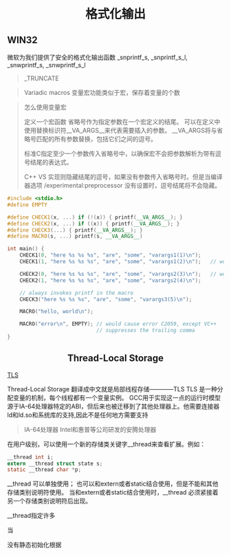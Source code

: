 <h1 align=center>格式化输出</h1>

## WIN32
微软为我们提供了安全的格式化输出函数
_snprintf_s, _snprintf_s_l, _snwprintf_s, _snwprintf_s_l

>
>_TRUNCATE

>Variadic macros
> 变量宏功能类似于宏，保存着变量的个数

> 怎么使用变量宏
>
> 定义一个宏函数
> 省略号作为指定参数在一个宏定义的结尾。
> 可以在定义中使用替换标识符__VA_ARGS__来代表需要插入的参数。
> __VA_ARGS将与省略号匹配的所有参数替换，包括它们之间的逗号。
>
> 标准C指定至少一个参数传入省略号中，以确保宏不会把参数解析为带有逗号结尾的表达式。
>
> C++ VS 实现则隐藏结尾的逗号，如果没有参数传入省略号时。但是当编译器选项 /experimental:preprocessor 没有设置时，逗号结尾将不会隐藏。

```C++
#include <stdio.h>
#define EMPTY

#define CHECK1(x, ...) if (!(x)) { printf(__VA_ARGS__); }
#define CHECK2(x, ...) if ((x)) { printf(__VA_ARGS__); }
#define CHECK3(...) { printf(__VA_ARGS__); }
#define MACRO(s, ...) printf(s, __VA_ARGS__)

int main() {
    CHECK1(0, "here %s %s %s", "are", "some", "varargs1(1)\n");
    CHECK1(1, "here %s %s %s", "are", "some", "varargs1(2)\n");   // won't print

    CHECK2(0, "here %s %s %s", "are", "some", "varargs2(3)\n");   // won't print
    CHECK2(1, "here %s %s %s", "are", "some", "varargs2(4)\n");

    // always invokes printf in the macro
    CHECK3("here %s %s %s", "are", "some", "varargs3(5)\n");

    MACRO("hello, world\n");

    MACRO("error\n", EMPTY); // would cause error C2059, except VC++
                             // suppresses the trailing comma
}
```
<h2 align=center>Thread-Local Storage</h2>

[TLS](https://gcc.gnu.org/onlinedocs/gcc-3.4.1/gcc/Thread-Local.html)

Thread-Local Storage 翻译成中文就是局部线程存储————TLS
TLS 是一种分配变量的机制，每个线程都有一个变量实例。
GCC用于实现这一点的运行时模型源于IA-64处理器特定的ABI，但后来也被迁移到了其他处理器上。他需要连接器ld和ld.so和系统库的支持,因此不是任何地方需要支持

>IA-64处理器
>Intel和惠普等公司研发的安腾处理器

在用户级别，可以使用一个新的存储类关键字__thread来查看扩展。例如：
```c
__thread int i;
extern __thread struct state s;
static __thread char *p;
```

__thread 可以单独使用；
也可以和extern或者static结合使用，但是不能和其他存储类别说明符使用。
当和extern或者static结合使用时，__thread 必须紧接着另一个存储类别说明符后出现。

__thread指定许多

当


没有静态初始化根据 

